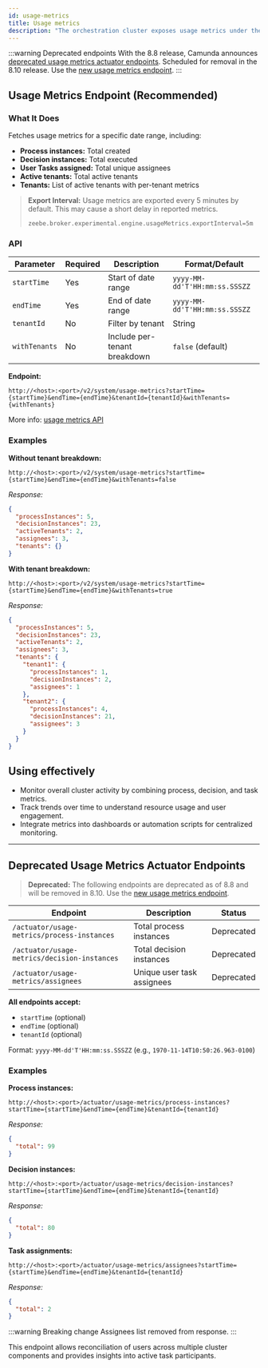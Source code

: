 ```yaml
---
id: usage-metrics
title: Usage metrics
description: "The orchestration cluster exposes usage metrics under the Actuator `usage-metrics` endpoint, accessible on the management port."
---
```


:::warning Deprecated endpoints
With the 8.8 release, Camunda announces [deprecated usage metrics actuator endpoints](#deprecated-usage-metrics-actuator-endpoints). Scheduled for removal in the 8.10 release. Use the [new usage metrics endpoint](#usage-metrics-endpoint-recommended).
:::

## Usage Metrics Endpoint (Recommended)

### What It Does

Fetches usage metrics for a specific date range, including:

- **Process instances:** Total created
- **Decision instances:** Total executed
- **User Tasks assigned:** Total unique assignees
- **Active tenants:** Total active tenants
- **Tenants:** List of active tenants with per-tenant metrics

> **Export Interval:**
> Usage metrics are exported every 5 minutes by default. This may cause a short delay in reported metrics.
>
> ```properties
> zeebe.broker.experimental.engine.usageMetrics.exportInterval=5m
> ```

### API

| Parameter     | Required | Description                  | Format/Default                |
| ------------- | -------- | ---------------------------- | ----------------------------- |
| `startTime`   | Yes      | Start of date range          | `yyyy-MM-dd'T'HH:mm:ss.SSSZZ` |
| `endTime`     | Yes      | End of date range            | `yyyy-MM-dd'T'HH:mm:ss.SSSZZ` |
| `tenantId`    | No       | Filter by tenant             | String                        |
| `withTenants` | No       | Include per-tenant breakdown | `false` (default)             |

**Endpoint:**

```
http://<host>:<port>/v2/system/usage-metrics?startTime={startTime}&endTime={endTime}&tenantId={tenantId}&withTenants={withTenants}
```

More info: [usage metrics API](/apis-tools/orchestration-cluster-api-rest/specifications/get-usage-metrics.api.mdx)

### Examples

**Without tenant breakdown:**

```
http://<host>:<port>/v2/system/usage-metrics?startTime={startTime}&endTime={endTime}&withTenants=false
```

_Response:_

```json
{
  "processInstances": 5,
  "decisionInstances": 23,
  "activeTenants": 2,
  "assignees": 3,
  "tenants": {}
}
```

**With tenant breakdown:**

```
http://<host>:<port>/v2/system/usage-metrics?startTime={startTime}&endTime={endTime}&withTenants=true
```

_Response:_

```json
{
  "processInstances": 5,
  "decisionInstances": 23,
  "activeTenants": 2,
  "assignees": 3,
  "tenants": {
    "tenant1": {
      "processInstances": 1,
      "decisionInstances": 2,
      "assignees": 1
    },
    "tenant2": {
      "processInstances": 4,
      "decisionInstances": 21,
      "assignees": 3
    }
  }
}
```

## Using effectively

- Monitor overall cluster activity by combining process, decision, and task metrics.
- Track trends over time to understand resource usage and user engagement.
- Integrate metrics into dashboards or automation scripts for centralized monitoring.

---

## Deprecated Usage Metrics Actuator Endpoints

> **Deprecated:** The following endpoints are deprecated as of 8.8 and will be removed in 8.10. Use the [new usage metrics endpoint](#usage-metrics-endpoint-recommended).

| Endpoint                                     | Description                | Status     |
| -------------------------------------------- | -------------------------- | ---------- |
| `/actuator/usage-metrics/process-instances`  | Total process instances    | Deprecated |
| `/actuator/usage-metrics/decision-instances` | Total decision instances   | Deprecated |
| `/actuator/usage-metrics/assignees`          | Unique user task assignees | Deprecated |

**All endpoints accept:**

- `startTime` (optional)
- `endTime` (optional)
- `tenantId` (optional)

Format: `yyyy-MM-dd'T'HH:mm:ss.SSSZZ` (e.g., `1970-11-14T10:50:26.963-0100`)

### Examples

**Process instances:**

```
http://<host>:<port>/actuator/usage-metrics/process-instances?startTime={startTime}&endTime={endTime}&tenantId={tenantId}
```

_Response:_

```json
{
  "total": 99
}
```

**Decision instances:**

```
http://<host>:<port>/actuator/usage-metrics/decision-instances?startTime={startTime}&endTime={endTime}&tenantId={tenantId}
```

_Response:_

```json
{
  "total": 80
}
```

**Task assignments:**

```
http://<host>:<port>/actuator/usage-metrics/assignees?startTime={startTime}&endTime={endTime}&tenantId={tenantId}
```

_Response:_

```json
{
  "total": 2
}
```

:::warning Breaking change
Assignees list removed from response.
:::

This endpoint allows reconciliation of users across multiple cluster components and provides insights into active task participants.
